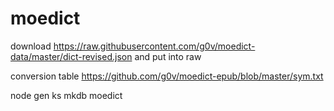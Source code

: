 moedict
=======
download https://raw.githubusercontent.com/g0v/moedict-data/master/dict-revised.json
and put into raw

conversion table
https://github.com/g0v/moedict-epub/blob/master/sym.txt

node gen
ks mkdb moedict